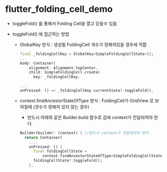 # flutter_folding_cell_demo

- toggleFold() 를 통해서 Folding Cell을 열고 닫을수 있음

- toggleFold() 에 접근하는 방법

  - GlobalKey 방식 : 생성될 FoldingCell 개수가 정해져있을 경우에 적합

    ```dart
    final _foldingCellKey = GlobalKey<SimpleFoldingCellState>();
    ...
    body: Container(
        alignment: Alignment.topCenter,
        child: SimpleFoldingCell.create(
          key: _foldingCellKey,

    ...
    onPressed: () => _foldingCellKey.currentState?.toggleFold(),
    ```

  - context.findAncestorStateOfType 방식 : FoldingCell가 GridView 로 보여질때 (갯수가 정해져 있지 않는 경우)

    - 반드시 아래와 같은 Builder.build 함수로 감싸 context가 전달되어야 한다.

    ```dart
    Builder(builder: (context) { //반드시 context가 전달되어야 한다.
      return Container(
        ....
        onPressed: () {
          final foldingCellState =
              context.findAncestorStateOfType<SimpleFoldingCellState>();
          foldingCellState?.toggleFold();
        },

    ```
